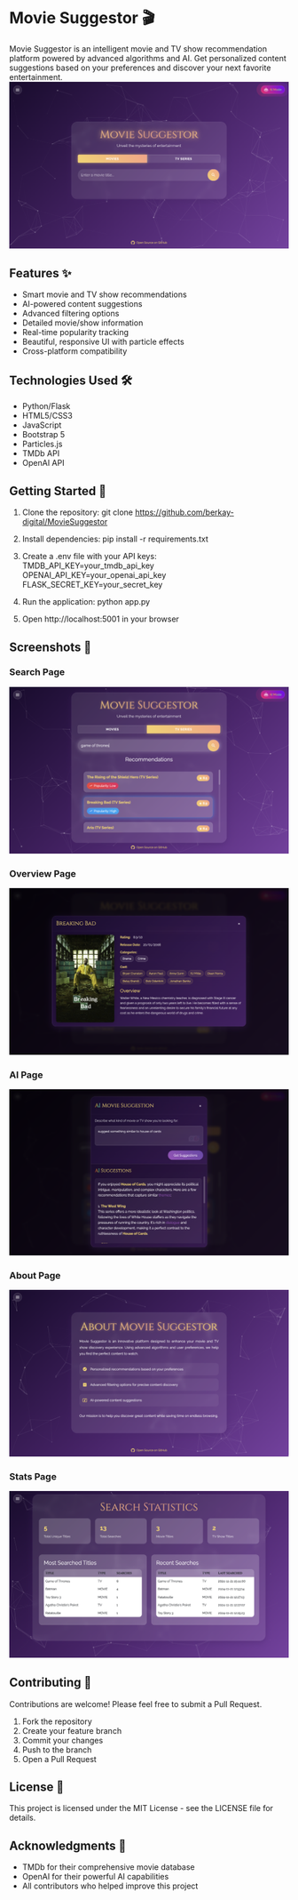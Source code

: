 # Movie Suggestor 🎬

Movie Suggestor is an intelligent movie and TV show recommendation platform powered by advanced algorithms and AI. Get personalized content suggestions based on your preferences and discover your next favorite entertainment.
![Main Page](media/main.png)

## Features ✨

- Smart movie and TV show recommendations
- AI-powered content suggestions
- Advanced filtering options
- Detailed movie/show information
- Real-time popularity tracking
- Beautiful, responsive UI with particle effects
- Cross-platform compatibility

## Technologies Used 🛠

- Python/Flask
- HTML5/CSS3
- JavaScript
- Bootstrap 5
- Particles.js
- TMDb API
- OpenAI API

## Getting Started 🚀

1. Clone the repository:
   git clone https://github.com/berkay-digital/MovieSuggestor

2. Install dependencies:
   pip install -r requirements.txt

3. Create a .env file with your API keys:
   TMDB_API_KEY=your_tmdb_api_key
   OPENAI_API_KEY=your_openai_api_key
   FLASK_SECRET_KEY=your_secret_key

4. Run the application:
   python app.py

5. Open http://localhost:5001 in your browser

## Screenshots 📸

### Search Page
![Search Page](media/search.png)

### Overview Page
![Overview Page](media/overview.png)

### AI Page
![AI Page](media/ai.png)

### About Page
![About Page](media/about.png)

### Stats Page
![Stats Page](media/stats.png)

## Contributing 🤝

Contributions are welcome! Please feel free to submit a Pull Request.

1. Fork the repository
2. Create your feature branch
3. Commit your changes
4. Push to the branch
5. Open a Pull Request

## License 📝

This project is licensed under the MIT License - see the LICENSE file for details.

## Acknowledgments 🙏

- TMDb for their comprehensive movie database
- OpenAI for their powerful AI capabilities
- All contributors who helped improve this project
